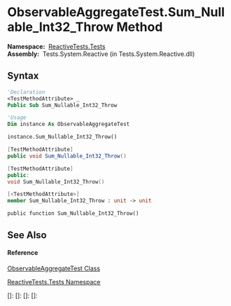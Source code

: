 # ObservableAggregateTest.Sum\_Nullable\_Int32\_Throw Method

**Namespace:**  [ReactiveTests.Tests](ReactiveTests.Tests\ReactiveTests.Tests.md)  
**Assembly:**  Tests.System.Reactive (in Tests.System.Reactive.dll)

## Syntax

```vb
'Declaration
<TestMethodAttribute> _
Public Sub Sum_Nullable_Int32_Throw
```

```vb
'Usage
Dim instance As ObservableAggregateTest

instance.Sum_Nullable_Int32_Throw()
```

```csharp
[TestMethodAttribute]
public void Sum_Nullable_Int32_Throw()
```

```c++
[TestMethodAttribute]
public:
void Sum_Nullable_Int32_Throw()
```

```fsharp
[<TestMethodAttribute>]
member Sum_Nullable_Int32_Throw : unit -> unit 
```

```jscript
public function Sum_Nullable_Int32_Throw()
```

## See Also

#### Reference

[ObservableAggregateTest Class](ObservableAggregateTest\ObservableAggregateTest.md)

[ReactiveTests.Tests Namespace](ReactiveTests.Tests\ReactiveTests.Tests.md)

[]: 
[]: 
[]: 
[]: 
